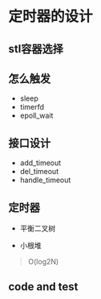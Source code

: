 # 定时器的设计

## stl容器选择


## 怎么触发
- sleep
- timerfd
- epoll_wait



## 接口设计
- add_timeout
- del_timeout
- handle_timeout

## 定时器 
- 平衡二叉树


- 小根堆
> O(log2N)

## code and test